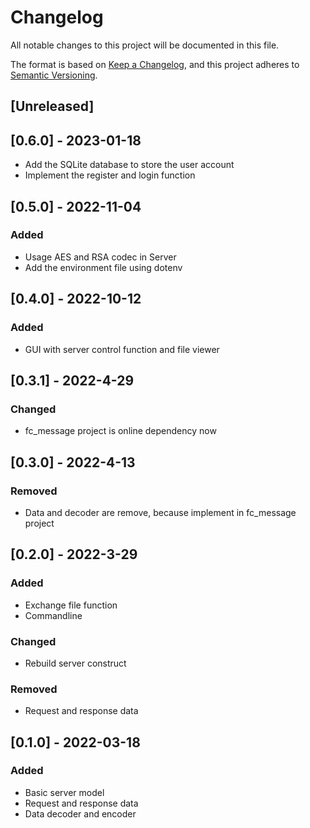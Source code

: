 # Changelog
All notable changes to this project will be documented in this file.

The format is based on [Keep a Changelog](https://keepachangelog.com/en/1.0.0/),
and this project adheres to [Semantic Versioning](https://semver.org/spec/v2.0.0.html).

## [Unreleased]

## [0.6.0] - 2023-01-18
- Add the SQLite database to store the user account
- Implement the register and login function

## [0.5.0] - 2022-11-04
### Added
- Usage AES and RSA codec in Server
- Add the environment file using dotenv

## [0.4.0] - 2022-10-12
### Added
- GUI with server control function and file viewer

## [0.3.1] - 2022-4-29
### Changed
- fc_message project is online dependency now

## [0.3.0] - 2022-4-13
### Removed
- Data and decoder are remove, because implement in fc_message project

## [0.2.0] - 2022-3-29
### Added
- Exchange file function
- Commandline
### Changed
- Rebuild server construct
### Removed
- Request and response data

## [0.1.0] - 2022-03-18
### Added
- Basic server model
- Request and response data
- Data decoder and encoder